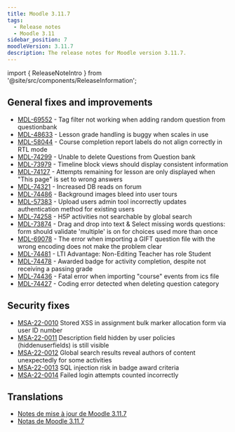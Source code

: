 ```yaml
---
title: Moodle 3.11.7
tags:
  - Release notes
  - Moodle 3.11
sidebar_position: 7
moodleVersion: 3.11.7
description: The release notes for Moodle version 3.11.7.
---
```


import { ReleaseNoteIntro } from '@site/src/components/ReleaseInformation';

<ReleaseNoteIntro releaseName={frontMatter.moodleVersion} />

## General fixes and improvements

- [MDL-69552](https://moodle.atlassian.net/browse/MDL-69552) - Tag filter not working when adding random question from questionbank
- [MDL-48633](https://moodle.atlassian.net/browse/MDL-48633) - Lesson grade handling is buggy when scales in use
- [MDL-58044](https://moodle.atlassian.net/browse/MDL-58044) - Course completion report labels do not align correctly in RTL mode
- [MDL-74299](https://moodle.atlassian.net/browse/MDL-74299) - Unable to delete Questions from Question bank
- [MDL-73979](https://moodle.atlassian.net/browse/MDL-73979) - Timeline block views should display consistent information
- [MDL-74127](https://moodle.atlassian.net/browse/MDL-74127) - Attempts remaining for lesson are only displayed when "This page" is set to wrong answers
- [MDL-74321](https://moodle.atlassian.net/browse/MDL-74321) - Increased DB reads on forum
- [MDL-74486](https://moodle.atlassian.net/browse/MDL-74486) - Background images bleed into user tours
- [MDL-57383](https://moodle.atlassian.net/browse/MDL-57383) - Upload users admin tool incorrectly updates authentication method for existing users
- [MDL-74258](https://moodle.atlassian.net/browse/MDL-74258) - H5P activities not searchable by global search
- [MDL-73874](https://moodle.atlassian.net/browse/MDL-73874) - Drag and drop into text & Select missing words questions: form should validate 'multiple' is on for choices used more than once
- [MDL-69078](https://moodle.atlassian.net/browse/MDL-69078) - The error when importing a GIFT question file with the wrong encoding does not make the problem clear
- [MDL-74481](https://moodle.atlassian.net/browse/MDL-74481) - LTI Advantage: Non-Editing Teacher has role Student
- [MDL-74478](https://moodle.atlassian.net/browse/MDL-74478) - Awarded badge for activity completion, despite not receiving a passing grade
- [MDL-74436](https://moodle.atlassian.net/browse/MDL-74436) - Fatal error when importing "course" events from ics file
- [MDL-74427](https://moodle.atlassian.net/browse/MDL-74427) - Coding error detected when deleting question category

## Security fixes

- [MSA-22-0010](https://moodle.org/mod/forum/discuss.php?d=434578) Stored XSS in assignment bulk marker allocation form via user ID number
- [MSA-22-0011](https://moodle.org/mod/forum/discuss.php?d=434579) Description field hidden by user policies (hiddenuserfields) is still visible
- [MSA-22-0012](https://moodle.org/mod/forum/discuss.php?d=434580) Global search results reveal authors of content unexpectedly for some activities
- [MSA-22-0013](https://moodle.org/mod/forum/discuss.php?d=434581) SQL injection risk in badge award criteria
- [MSA-22-0014](https://moodle.org/mod/forum/discuss.php?d=434582) Failed login attempts counted incorrectly

## Translations

- [Notes de mise à jour de Moodle 3.11.7](https://docs.moodle.org/fr/Notes_de_mise_à_jour_de_Moodle_3.11.7)
- [Notas de Moodle 3.11.7](https://docs.moodle.org/es/Notas_de_Moodle_3.11.7)

